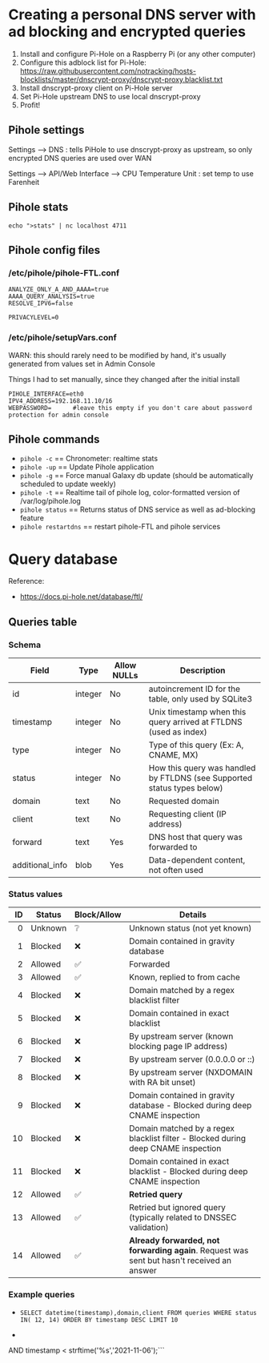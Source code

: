 # Creating a personal DNS server with ad blocking and encrypted queries

1. Install and configure Pi-Hole on a Raspberry Pi (or any other computer)
2. Configure this adblock list for Pi-Hole: https://raw.githubusercontent.com/notracking/hosts-blocklists/master/dnscrypt-proxy/dnscrypt-proxy.blacklist.txt
3. Install dnscrypt-proxy client on Pi-Hole server
4. Set Pi-Hole upstream DNS to use local dnscrypt-proxy
5. Profit!


## Pihole settings

Settings --> DNS : tells PiHole to use dnscrypt-proxy as upstream, so only encrypted DNS queries are used over WAN

Settings --> API/Web Interface --> CPU Temperature Unit : set temp to use Farenheit


## Pihole stats
```echo ">stats" | nc localhost 4711  ```

## Pihole config files

### /etc/pihole/pihole-FTL.conf
```
ANALYZE_ONLY_A_AND_AAAA=true
AAAA_QUERY_ANALYSIS=true
RESOLVE_IPV6=false

PRIVACYLEVEL=0
```

### /etc/pihole/setupVars.conf
WARN: this should rarely need to be modified by hand, it's usually generated from values set in Admin Console

Things I had to set manually, since they changed after the initial install
```
PIHOLE_INTERFACE=eth0
IPV4_ADDRESS=192.168.11.10/16
WEBPASSWORD=      #leave this empty if you don't care about password protection for admin console
```

## Pihole commands

* ```pihole -c``` == Chronometer: realtime stats
* ```pihole -up``` == Update Pihole application
* ```pihole -g``` == Force manual Galaxy db update (should be automatically scheduled to update weekly)
* ```pihole -t``` == Realtime tail of pihole log, color-formatted version of /var/log/pihole.log
* ```pihole status``` == Returns status of DNS service as well as ad-blocking feature
* ```pihole restartdns``` == restart pihole-FTL and pihole services


# Query database
Reference:
* https://docs.pi-hole.net/database/ftl/


## Queries table
### Schema

|Field |	Type |	Allow NULLs |	Description |
|------|-------|--------------|-------------|
|id 	|integer |	No |	autoincrement ID for the table, only used by SQLite3|
|timestamp |	integer |	No |	Unix timestamp when this query arrived at FTLDNS (used as index)|
|type 	| integer |	No |	Type of this query (Ex: A, CNAME, MX)|
|status |	integer |	No |	How this query was handled by FTLDNS (see Supported status types below)|
|domain |	text |	No |	Requested domain|
|client |	text |	No |	Requesting client (IP address)|
|forward |	text |	Yes |	DNS host that query was forwarded to |
|additional_info |	blob |	Yes |	Data-dependent content, not often used|

### Status values


|ID| 	Status| Block/Allow |		Details|
|--:|--------|------------|------------|
|0 |Unknown | 	❔ 	|Unknown status (not yet known)|
|1 |	Blocked |	❌ 	|Domain contained in gravity database|
|2 |	Allowed |	✅ 	|Forwarded|
|3 |	Allowed |	✅ 	|Known, replied to from cache|
|4 |	Blocked |	❌ 	|Domain matched by a regex blacklist filter|
|5 |	Blocked |	❌ 	|Domain contained in exact blacklist|
|6 |	Blocked |	❌ 	|By upstream server (known blocking page IP address)|
|7 |	Blocked |	❌ 	|By upstream server (0.0.0.0 or ::)|
|8 |	Blocked |	❌ 	|By upstream server (NXDOMAIN with RA bit unset)|
|9 |	Blocked |	❌ 	|Domain contained in gravity database - Blocked during deep CNAME inspection|
|10 |	Blocked |	❌ 	|Domain matched by a regex blacklist filter - Blocked during deep CNAME inspection|
|11 |	Blocked |	❌ 	|Domain contained in exact blacklist - Blocked during deep CNAME inspection|
|12 |	Allowed |	✅ 	|**Retried query**|
|13 |	Allowed |	✅ 	|Retried but ignored query (typically related to  DNSSEC validation)|
|14 |	Allowed |	✅ 	|**Already forwarded, not forwarding again**. Request was sent but hasn't received an answer|

### Example queries

* ```SELECT datetime(timestamp),domain,client FROM queries WHERE status IN( 12, 14) ORDER BY timestamp DESC LIMIT 10```
* ```SELECT COUNT(*) FROM queries WHERE status IN( 12, 14) AND timestamp > strftime('%s','2021-11-01')
AND timestamp < strftime('%s','2021-11-06');```
